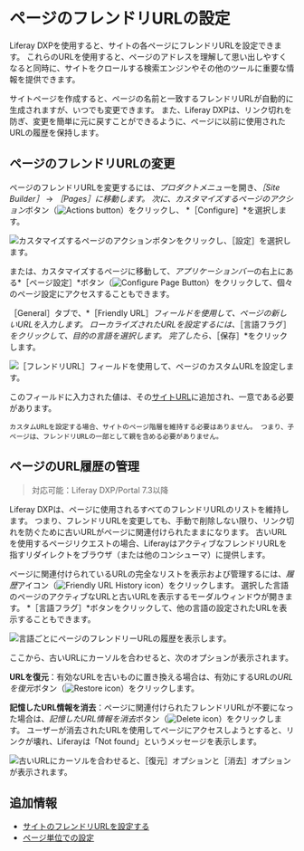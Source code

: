 # ページのフレンドリURLの設定

Liferay DXPを使用すると、サイトの各ページにフレンドリURLを設定できます。 これらのURLを使用すると、ページのアドレスを理解して思い出しやすくなると同時に、サイトをクロールする検索エンジンやその他のツールに重要な情報を提供できます。

サイトページを作成すると、ページの名前と一致するフレンドリURLが自動的に生成されますが、いつでも変更できます。 また、Liferay DXPは、リンク切れを防ぎ、変更を簡単に元に戻すことができるように、ページに以前に使用されたURLの履歴を保持します。

## ページのフレンドリURLの変更

ページのフレンドリURLを変更するには、*プロダクトメニュー*を開き、*［Site Builder］* &rarr; *［Pages］*に移動します。 次に、カスタマイズするページの*アクション*ボタン（![Actions button](../../../images/icon-staging-bar-options.png)）をクリックし、 *［Configure］*を選択します。

![カスタマイズするページのアクションボタンをクリックし、［設定］を選択します。](./configuring-your-pages-friendly-url/images/01.png)

または、カスタマイズするページに移動して、*アプリケーションバー*の右上にある*［ページ設定］*ボタン（![Configure Page Button](../../../images/icon-cog.png)）をクリックして、個々のページ設定にアクセスすることもできます。

［General］タブで、*［Friendly URL］*フィールドを使用して、ページの新しいURLを入力します。 ローカライズされたURLを設定するには、*［言語フラグ］*をクリックして、目的の言語を選択します。 完了したら、*［保存］*をクリックします。

![［フレンドリURL］フィールドを使用して、ページのカスタムURLを設定します。](./configuring-your-pages-friendly-url/images/02.png)

このフィールドに入力された値は、その[サイトURL](./../../site-settings/managing-site-urls/configuring-your-sites-friendly-url.md)に追加され、一意である必要があります。

```{note}
カスタムURLを設定する場合、サイトのページ階層を維持する必要はありません。 つまり、子ページは、フレンドリURLの一部として親を含める必要がありません。
```

## ページのURL履歴の管理

> 対応可能：Liferay DXP/Portal 7.3以降

Liferay DXPは、ページに使用されるすべてのフレンドリURLのリストを維持します。 つまり、フレンドリURLを変更しても、手動で削除しない限り、リンク切れを防ぐために古いURLがページに関連付けられたままになります。 古いURLを使用するページリクエストの場合、LiferayはアクティブなフレンドリURLを指すリダイレクトをブラウザ（または他のコンシューマ）に提供します。

ページに関連付けられているURLの完全なリストを表示および管理するには、*履歴*アイコン（![Friendly URL History icon](../../../images/icon-history.png)）をクリックします。 選択した言語のページのアクティブなURLと古いURLを表示するモーダルウィンドウが開きます。 *［言語フラグ］*ボタンをクリックして、他の言語の設定されたURLを表示することもできます。

![言語ごとにページのフレンドリーURLの履歴を表示します。](./configuring-your-pages-friendly-url/images/03.png)

ここから、古いURLにカーソルを合わせると、次のオプションが表示されます。

**URLを復元**：有効なURLを古いものに置き換える場合は、有効にするURLの*URLを復元*ボタン（![Restore icon](../../../images/icon-restore2.png)）をクリックします。

**記憶したURL情報を消去**：ページに関連付けられたフレンドリURLが不要になった場合は、*記憶したURL情報を消去*ボタン（![Delete icon](../../../images/icon-delete.png)）をクリックします。 ユーザーが消去されたURLを使用してページにアクセスしようとすると、リンクが壊れ、Liferayは「Not found」というメッセージを表示します。

![古いURLにカーソルを合わせると、［復元］オプションと［消去］オプションが表示されます。](./configuring-your-pages-friendly-url/images/04.png)

## 追加情報

* [サイトのフレンドリURLを設定する](./../../site-settings/managing-site-urls/configuring-your-sites-friendly-url.md)
* [ページ単位での設定](./configuring-individual-pages.md)
<!--Include Reference to SEO article when finished.-->
